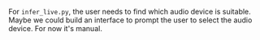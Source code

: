 For `infer_live.py`, the user needs to find which audio device is suitable. Maybe we could build an interface to prompt the user to select the audio device. For now it's manual.
